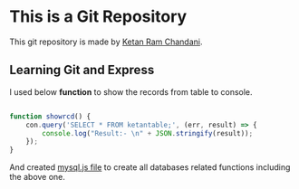# This is a Git Repository

This git repository is made by [Ketan Ram Chandani](https://github.com/Ketan1152/).

## Learning Git and Express

I used below **function** to show the records from table to console.

```js

function showrcd() {
    con.query('SELECT * FROM ketantable;', (err, result) => {
        console.log("Result:- \n" + JSON.stringify(result));
    });
}

```

And created [mysql.js file](https://github.com/Ketan1152/Express/blob/main/mysql.js) to create all databases related functions including the above one.